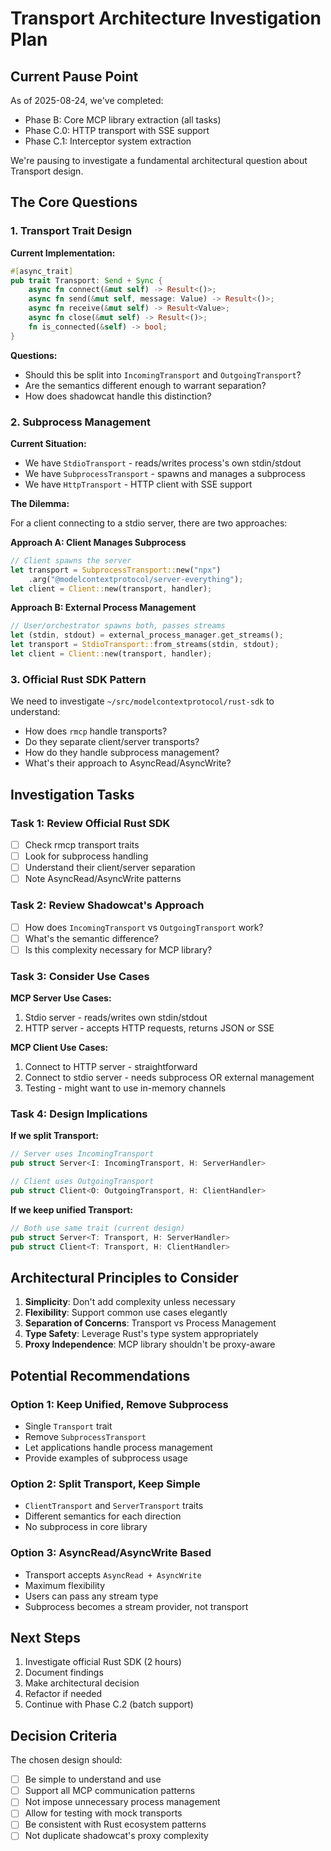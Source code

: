 # Transport Architecture Investigation Plan

## Current Pause Point

As of 2025-08-24, we've completed:
- Phase B: Core MCP library extraction (all tasks)
- Phase C.0: HTTP transport with SSE support
- Phase C.1: Interceptor system extraction

We're pausing to investigate a fundamental architectural question about Transport design.

## The Core Questions

### 1. Transport Trait Design

**Current Implementation:**
```rust
#[async_trait]
pub trait Transport: Send + Sync {
    async fn connect(&mut self) -> Result<()>;
    async fn send(&mut self, message: Value) -> Result<()>;
    async fn receive(&mut self) -> Result<Value>;
    async fn close(&mut self) -> Result<()>;
    fn is_connected(&self) -> bool;
}
```

**Questions:**
- Should this be split into `IncomingTransport` and `OutgoingTransport`?
- Are the semantics different enough to warrant separation?
- How does shadowcat handle this distinction?

### 2. Subprocess Management

**Current Situation:**
- We have `StdioTransport` - reads/writes process's own stdin/stdout
- We have `SubprocessTransport` - spawns and manages a subprocess
- We have `HttpTransport` - HTTP client with SSE support

**The Dilemma:**

For a client connecting to a stdio server, there are two approaches:

**Approach A: Client Manages Subprocess**
```rust
// Client spawns the server
let transport = SubprocessTransport::new("npx")
    .arg("@modelcontextprotocol/server-everything");
let client = Client::new(transport, handler);
```

**Approach B: External Process Management**
```rust
// User/orchestrator spawns both, passes streams
let (stdin, stdout) = external_process_manager.get_streams();
let transport = StdioTransport::from_streams(stdin, stdout);
let client = Client::new(transport, handler);
```

### 3. Official Rust SDK Pattern

We need to investigate `~/src/modelcontextprotocol/rust-sdk` to understand:
- How does `rmcp` handle transports?
- Do they separate client/server transports?
- How do they handle subprocess management?
- What's their approach to AsyncRead/AsyncWrite?

## Investigation Tasks

### Task 1: Review Official Rust SDK
- [ ] Check rmcp transport traits
- [ ] Look for subprocess handling
- [ ] Understand their client/server separation
- [ ] Note AsyncRead/AsyncWrite patterns

### Task 2: Review Shadowcat's Approach
- [ ] How does `IncomingTransport` vs `OutgoingTransport` work?
- [ ] What's the semantic difference?
- [ ] Is this complexity necessary for MCP library?

### Task 3: Consider Use Cases

**MCP Server Use Cases:**
1. Stdio server - reads/writes own stdin/stdout
2. HTTP server - accepts HTTP requests, returns JSON or SSE

**MCP Client Use Cases:**
1. Connect to HTTP server - straightforward
2. Connect to stdio server - needs subprocess OR external management
3. Testing - might want to use in-memory channels

### Task 4: Design Implications

**If we split Transport:**
```rust
// Server uses IncomingTransport
pub struct Server<I: IncomingTransport, H: ServerHandler>

// Client uses OutgoingTransport  
pub struct Client<O: OutgoingTransport, H: ClientHandler>
```

**If we keep unified Transport:**
```rust
// Both use same trait (current design)
pub struct Server<T: Transport, H: ServerHandler>
pub struct Client<T: Transport, H: ClientHandler>
```

## Architectural Principles to Consider

1. **Simplicity**: Don't add complexity unless necessary
2. **Flexibility**: Support common use cases elegantly
3. **Separation of Concerns**: Transport vs Process Management
4. **Type Safety**: Leverage Rust's type system appropriately
5. **Proxy Independence**: MCP library shouldn't be proxy-aware

## Potential Recommendations

### Option 1: Keep Unified, Remove Subprocess
- Single `Transport` trait
- Remove `SubprocessTransport`
- Let applications handle process management
- Provide examples of subprocess usage

### Option 2: Split Transport, Keep Simple
- `ClientTransport` and `ServerTransport` traits
- Different semantics for each direction
- No subprocess in core library

### Option 3: AsyncRead/AsyncWrite Based
- Transport accepts `AsyncRead + AsyncWrite`
- Maximum flexibility
- Users can pass any stream type
- Subprocess becomes a stream provider, not transport

## Next Steps

1. Investigate official Rust SDK (2 hours)
2. Document findings
3. Make architectural decision
4. Refactor if needed
5. Continue with Phase C.2 (batch support)

## Decision Criteria

The chosen design should:
- [ ] Be simple to understand and use
- [ ] Support all MCP communication patterns
- [ ] Not impose unnecessary process management
- [ ] Allow for testing with mock transports
- [ ] Be consistent with Rust ecosystem patterns
- [ ] Not duplicate shadowcat's proxy complexity